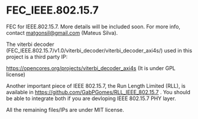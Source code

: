 # FEC_IEEE.802.15.7
FEC for IEEE.802.15.7. More details will be included soon. 
For more info, contact matgonsil@gmail.com (Mateus Silva).

The viterbi decoder (FEC_IEEE.802.15.7/v1.0/viterbi_decoder/viterbi_decoder_axi4s/) used in this project is a third party IP:

https://opencores.org/projects/viterbi_decoder_axi4s (It is under GPL license)

Another important piece of IEEE 802.15.7, the Run Length Limited (RLL), is available in https://github.com/GabPGomes/RLL_IEEE_802.15.7 . 
You should be able to integrate both if you are devloping IEEE 802.15.7 PHY layer. 

All the remaining files/IPs are under MIT license.

